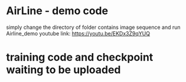 # AirLine - demo code
simply change the directory of folder contains image sequence and run Airline_demo
youtube link: https://youtu.be/EKDx3Z9qYUQ
# training code and checkpoint waiting to be uploaded
